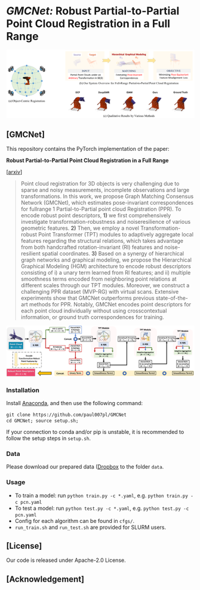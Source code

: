 # *GMCNet:* Robust Partial-to-Partial Point Cloud Registration in a Full Range
<p align="center"> 
<img src="images/intro.png">
</p>

## [GMCNet]
This repository contains the PyTorch implementation of the paper:

**Robust Partial-to-Partial Point Cloud Registration in a Full Range**

[[arxiv](https://arxiv.org/abs/2111.15606)]

> Point cloud registration for 3D objects is very challenging due to sparse and noisy measurements, incomplete observations and large transformations. In this work, we propose Graph Matching Consensus Network (GMCNet), which estimates pose-invariant correspondences for fullrange 1 Partial-to-Partial point cloud Registration (PPR). To encode robust point descriptors, **1)** we first comprehensively investigate transformation-robustness and noiseresilience of various geometric features. **2)** Then, we employ a novel Transformation-robust Point Transformer (TPT) modules to adaptively aggregate local features regarding the structural relations, which takes advantage from both handcrafted rotation-invariant (RI) features and noise-resilient spatial coordinates. **3)** Based on a synergy of hierarchical graph networks and graphical modeling, we propose the Hierarchical Graphical Modeling (HGM) architecture to encode robust descriptors consisting of i) a unary term learned from RI features; and ii) multiple smoothness terms encoded from neighboring point relations at different scales through our TPT modules. Moreover, we construct a challenging PPR dataset (MVP-RG) with virtual scans. Extensive experiments show that GMCNet outperforms previous state-of-the-art methods for PPR. Notably, GMCNet encodes point descriptors for each point cloud individually without using crosscontextual information, or ground truth correspondences for training.

<p align="center"> 
<img src="images/hgm.png">
</p>

### Installation
Install [Anaconda](https://docs.anaconda.com/anaconda/install/index.html), and then use the following command:
```
git clone https://github.com/paul007pl/GMCNet
cd GMCNet; source setup.sh;
```
If your connection to conda and/or pip is unstable, it is recommended to follow the setup steps in `setup.sh`.


### Data
Please download our prepared data ([Dropbox](https://www.dropbox.com/sh/tdfs406baoyugda/AADe8GV3w7CaORUDO6nCnRSra?dl=0) to the folder `data`.


### Usage
+ To train a model: run `python train.py -c *.yaml`, e.g. `python train.py -c pcn.yaml`
+ To test a model: run `python test.py -c *.yaml`, e.g. `python test.py -c pcn.yaml`
+ Config for each algorithm can be found in `cfgs/`.
+ `run_train.sh` and `run_test.sh` are provided for SLURM users. 


## [License]
Our code is released under Apache-2.0 License.


## [Acknowledgement]
